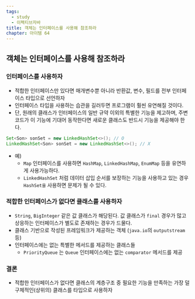 ```yaml
---
tags:
  - study
  - 이펙티브자바
title: 객체는 인터페이스를 사용해 참조하라
chapter: 아이템 64
---
```

## 객체는 인터페이스를 사용해 참조하라

### 인터페이스를 사용하자
- 적합한 인터페이스만 있다면 매개변수뿐 아니라 반환값, 변수, 필드를 전부 인터페이스 타입으로 선언하자
- 인터페이스 타입을 사용하는 습관을 길러두면 프로그램이 훨씬 유연해질 것이다.
- 단, 원래의 클래스가 인터페이스의 일반 규약 이외의 특별한 기능을 제고하며, 주변 코드가 이 기능에 기대어 동작한다면 새로운 클래스도 반드시 기능을 제공해야 한다.
```java
Set<Son> sonSet = new LinkedHashSet<>(); // O
LinkedHashSet<Son> sonSet = new LinkedHashSet<>(); // X
```
- 예)
	- `Map` 인터페이스를 사용하면 `HashMap`, `LinkedHashMap`, `EnumMap` 등을 유연하게 사용가능하다.
	- `LinkedHashSet` 처럼 데이터 삽입 순서를 보장하는 기능을 사용하고 있는 경우 `HashSet을` 사용하면 문제가 될 수 있다.
### 적합한 인터페이스가 없다면 클래스를 사용하자
- `String`, `BigInteger` 같은 값 클래스가 해당된다. 값 클래스가 `final` 경우가 많고 상응하는 인터페이스가 별도로 존재하는 경우가 드물다.
- 클래스 기반으로 작성된 프레임워크가 제공하는 객체 (`java.io`의 `outputstream` 등)
- 인터페이스에는 없는 특별한 메서드를 제공하는 클래스들
	- `PriorityQueue` 는 `Queue` 인터페이스에는 없는 `comparator` 메서드를 제공

### 결론
- 적합한 인터페이스가 없다면 클래스의 계층구조 중 필요한 기능을 만족하는 가장 덜 구체적인(상위의) 클래스를 타입으로 사용하자